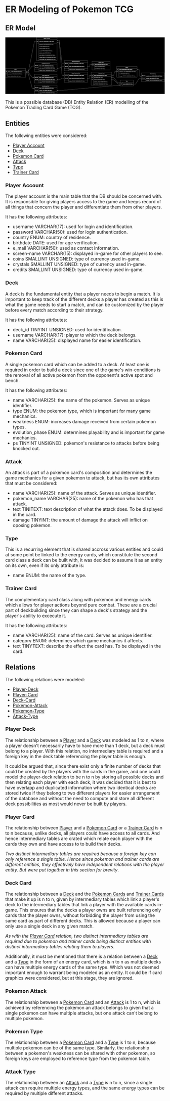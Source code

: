 # ER Modeling of Pokemon TCG

## ER Model

![ER-Model Image](./Pokemon-TCG-ER.drawio.svg)

This is a possible database (DB) Entity Relation (ER) modelling of the Pokemon 
Trading Card Game (TCG).

## Entities

The following entities were considered:

- [Player Account](#Player-Account)
- [Deck](#Deck)
- [Pokemon Card](#Pokemon-Card)
- [Attack](#Attack)
- [Type](#Type)
- [Trainer Card](#Trainer-Card)

### Player Account

The player account is the main table that the DB should be concerned with. 
It is responsible for giving players access to the game and keeps record of 
all things that concern the player and differentiate them from other players.

It has the following attributes:

- username VARCHAR(17): used for login and identification.
- password VARCHAR(50): used for login authentication.
- country ENUM: country of residence.
- birthdate DATE: used for age verification.
- e\_mail VARCHAR(50): used as contact information.
- screen-name VARCHAR(15): displayed in-game for other players to see.
- coins SMALLINT UNSIGNED: type of currency used in-game.
- crystals SMALLINT UNSIGNED: type of currency used in-game.
- credits SMALLINT UNSIGNED: type of currency used in-game.

### Deck

A deck is the fundamental entity that a player needs to begin a match. It is 
important to keep track of the different decks a player has created as this is 
what the game needs to start a match, and can be customized by the player 
before every match according to their strategy.

It has the following attributes:

- deck\_id  TINYINT UNSIGNED: used for identification.
- username VARCHAR(17): player to which the deck belongs.
- name VARCHAR(25): displayed name for easier identification.

### Pokemon Card

A single pokemon card which can be added to a deck. At least one is required 
in order to build a deck since one of the game's win-conditions is the 
removal of all active pokemon from the opponent's active spot and bench.

It has the following attributes:

- name VARCHAR(25): the name of the pokemon. Serves as unique identifier.
- type ENUM: the pokemon type, which is important for many game mechanics.
- weakness ENUM: increases damage received from certain pokemon types.
- evolution\_phase ENUM: determines playability and is important for game 
    mechanics.
- ps TINYINT UNSIGNED: pokemon's resistance to attacks before being knocked 
    out.

### Attack

An attack is part of a pokemon card's composition and determines the game 
mechanics for a given pokemon to attack, but has its own attributes that must 
be considered:

- name VARCHAR(25): name of the attack. Serves as unique identifier.
- pokemon\_name VARCHAR(25): name of the pokemon who has that attack.
- text TINITEXT: text description of what the attack does. To be displayed in 
    the card.
- damage TINYINT: the amount of damage the attack will inflict on oposing 
    pokemon.

### Type

This is a recurring element that is shared accross various entities and could 
at some point be linked to the energy cards, which constitute the second card 
class a deck can be built with, it was decided to assume it as an entity on 
its own, even if its only attribute is:

- name ENUM: the name of the type.

### Trainer Card

The complementary card class along with pokemon and energy cards which allows 
for player actions beyond pure combat. These are a crucial part of 
deckbuilding since they can shape a deck's strategy and the player's ability 
to excecute it.

It has the following attributes:

- name VARCHAR(25): name of the card. Serves as unique identifier.
- category ENUM: determines which game mechanics it affects.
- text TINYTEXT: describe the effect the card has. To be displayed in the card.

## Relations

The following relations were modeled:

- [Player-Deck](#Player-Deck)
- [Player-Card](#Player-Card)
- [Deck-Card](#Deck-Card)
- [Pokemon-Attack](#Pokemon-Attack)
- [Pokemon-Type](#Pokemon-Type)
- [Attack-Type](#Attack-Type)

### Player Deck

The relationship between a [Player](#Player-Account) and a [Deck](#Deck) was 
modeled as 1 to n, where a player doesn't necessarily have to have more than 1 
deck, but a deck must belong to a player. With this relation, no intermediary 
table is required and a foreign key in the deck table referencing the player 
table is enough.

It could be argued that, since there exist only a finite number of decks that 
could be created by the players with the cards in the game, and one could 
model the player-deck relation to be n to n by storing all possible decks and 
then relating each player with each deck, it was decided that it is best to 
have overlapp and duplicated information where two identical decks are stored 
twice if they belong to two different players for easier arrangement of the 
database and without the need to compute and store all different deck 
possibilities as most would never be built by players.

### Player Card

The relationship between [Player](#Player-Account) and a 
[Pokemon Card](#Pokemon-Card) or a [Trainer Card](#Trainer-Card) is n to n 
because, unlike decks, all players could have access to all cards. And hence 
intermediary tables are crated which relate each player with the cards they 
own and have access to to build their decks. 

*Two distinct intermediary tables are required because a foreign key can only 
reference a single table. Hence since pokemon and trainer cards are different 
entities, they effectively have independent relations with the player entity. 
But were put together in this section for brevity*.

### Deck Card

The relationship between a [Deck](#Deck) and the 
[Pokemon Cards](#Pokemon-Card) and [Trainer Cards](#Trainer-Card) that make it 
up is n to n, given by intermediary tables which link a player's deck to 
the intermediary tables that link a player with the available cards in-game. 
This ensures that the decks a player owns are built referencing only cards 
that the player owns, without forbidding the player from using the same card 
as part of different decks. This is allowed because a player can only use a 
single deck in any given match.

*As with the [Player Card](#Player-Card) relation, two distinct intermediary 
tables are required due to pokemon and trainer cards being distinct 
entities with distinct intermediary tables relating them to players*.

Additionally, it must be mentioned that there is a relation between a 
[Deck](#Deck) and a [Type](#Type) in the form of an energy card, which is 
n to n as multiple decks can have multiple energy cards of the same type. 
Which was not deemed important enough to warrant being modeled as an entity. 
It could be if card graphics were considered, but at this stage, they are 
ignored.

### Pokemon Attack

The relationship between a [Pokemon Card](#Pokemon-Card) and an 
[Attack](#Attack) is 1 to n, which is achieved by referencing the pokemon an 
attack belongs to given that a single pokemon can have multiple attacks, but 
one attack can't belong to multiple pokemon.

### Pokemon Type

The relationship between a [Pokemon Card](#Pokemon-Card) and a [Type](#Type) 
is 1 to n, because multiple pokemon can be of the same type. Similarly, 
the relationship between a pokemon's weakness can be shared with other 
pokemon, so foreign keys are employed to reference type from the pokemon table.

### Attack Type

The relationship between an [Attack](#Attack) and a [Type](#Type) is n to n, 
since a single attack can require multiple energy types, and the same energy 
types can be required by multiple different attacks.

